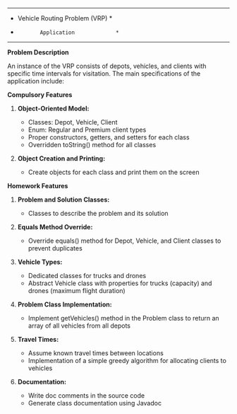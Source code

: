 **************************************
*    Vehicle Routing Problem (VRP)   *
*            Application             *
**************************************

**Problem Description**

An instance of the VRP consists of depots, vehicles, and clients with specific time intervals for visitation. The main specifications of the application include:

**Compulsory Features**

1. **Object-Oriented Model:**
   - Classes: Depot, Vehicle, Client
   - Enum: Regular and Premium client types
   - Proper constructors, getters, and setters for each class
   - Overridden toString() method for all classes

2. **Object Creation and Printing:**
   - Create objects for each class and print them on the screen

**Homework Features**

1. **Problem and Solution Classes:**
   - Classes to describe the problem and its solution

2. **Equals Method Override:**
   - Override equals() method for Depot, Vehicle, and Client classes to prevent duplicates

3. **Vehicle Types:**
   - Dedicated classes for trucks and drones
   - Abstract Vehicle class with properties for trucks (capacity) and drones (maximum flight duration)

4. **Problem Class Implementation:**
   - Implement getVehicles() method in the Problem class to return an array of all vehicles from all depots

5. **Travel Times:**
   - Assume known travel times between locations
   - Implementation of a simple greedy algorithm for allocating clients to vehicles

6. **Documentation:**
   - Write doc comments in the source code
   - Generate class documentation using Javadoc

